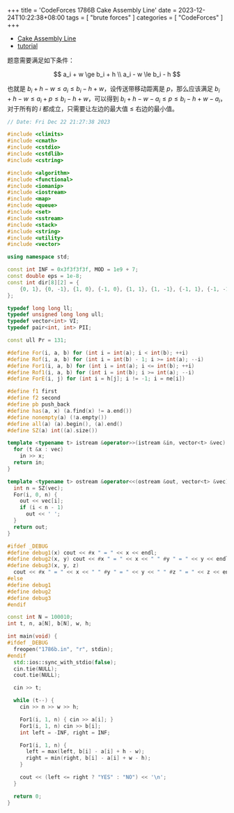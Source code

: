 +++
title = 'CodeForces 1786B Cake Assembly Line'
date = 2023-12-24T10:22:38+08:00
tags = [ "brute forces" ]
categories = [ "CodeForces" ]
+++

- [Cake Assembly Line](https://vjudge.net/problem/CodeForces-1786b)
- [tutorial](https://codeforces.com/blog/entry/112875)

题意需要满足如下条件：

$$
a_i + w \ge b_i + h \\
a_i - w \le b_i - h
$$

也就是 $b_i + h - w \le a_i \le b_i - h + w$，设传送带移动距离是 $p$，那么应该满足 $b_i + h - w \le a_i + p \le b_i - h + w$，可以得到 $b_i + h - w - a_i \le p \le b_i - h + w - a_i$，对于所有的 $i$ 都成立，只需要让左边的最大值 $\le$ 右边的最小值。
```cpp
// Date: Fri Dec 22 21:27:38 2023

#include <climits>
#include <cmath>
#include <cstdio>
#include <cstdlib>
#include <cstring>

#include <algorithm>
#include <functional>
#include <iomanip>
#include <iostream>
#include <map>
#include <queue>
#include <set>
#include <sstream>
#include <stack>
#include <string>
#include <utility>
#include <vector>

using namespace std;

const int INF = 0x3f3f3f3f, MOD = 1e9 + 7;
const double eps = 1e-8;
const int dir[8][2] = {
    {0, 1}, {0, -1}, {1, 0}, {-1, 0}, {1, 1}, {1, -1}, {-1, 1}, {-1, -1},
};

typedef long long ll;
typedef unsigned long long ull;
typedef vector<int> VI;
typedef pair<int, int> PII;

const ull Pr = 131;

#define For(i, a, b) for (int i = int(a); i < int(b); ++i)
#define Rof(i, a, b) for (int i = int(b) - 1; i >= int(a); --i)
#define For1(i, a, b) for (int i = int(a); i <= int(b); ++i)
#define Rof1(i, a, b) for (int i = int(b); i >= int(a); --i)
#define ForE(i, j) for (int i = h[j]; i != -1; i = ne[i])

#define f1 first
#define f2 second
#define pb push_back
#define has(a, x) (a.find(x) != a.end())
#define nonempty(a) (!a.empty())
#define all(a) (a).begin(), (a).end()
#define SZ(a) int((a).size())

template <typename t> istream &operator>>(istream &in, vector<t> &vec) {
  for (t &x : vec)
    in >> x;
  return in;
}

template <typename t> ostream &operator<<(ostream &out, vector<t> &vec) {
  int n = SZ(vec);
  For(i, 0, n) {
    out << vec[i];
    if (i < n - 1)
      out << ' ';
  }
  return out;
}

#ifdef _DEBUG
#define debug1(x) cout << #x " = " << x << endl;
#define debug2(x, y) cout << #x " = " << x << " " #y " = " << y << endl;
#define debug3(x, y, z)                                                        \
  cout << #x " = " << x << " " #y " = " << y << " " #z " = " << z << endl;
#else
#define debug1
#define debug2
#define debug3
#endif

const int N = 100010;
int t, n, a[N], b[N], w, h;

int main(void) {
#ifdef _DEBUG
  freopen("1786b.in", "r", stdin);
#endif
  std::ios::sync_with_stdio(false);
  cin.tie(NULL);
  cout.tie(NULL);

  cin >> t;

  while (t--) {
    cin >> n >> w >> h;

    For1(i, 1, n) { cin >> a[i]; }
    For1(i, 1, n) cin >> b[i];
    int left = -INF, right = INF;

    For1(i, 1, n) {
      left = max(left, b[i] - a[i] + h - w);
      right = min(right, b[i] - a[i] + w - h);
    }

    cout << (left <= right ? "YES" : "NO") << '\n';
  }

  return 0;
}
```
